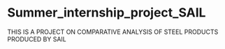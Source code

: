 # Summer_internship_project_SAIL
THIS IS A PROJECT ON COMPARATIVE ANALYSIS OF STEEL PRODUCTS PRODUCED BY SAIL
